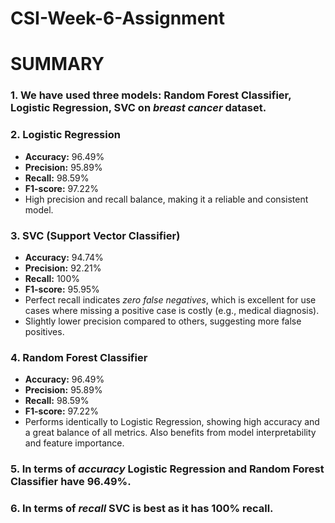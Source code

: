 # CSI-Week-6-Assignment
# SUMMARY

### 1. We have used three models: **Random Forest Classifier, Logistic Regression, SVC** on *breast cancer* dataset.
### 2. **Logistic Regression**
* **Accuracy:** 96.49%
* **Precision:** 95.89%
* **Recall:** 98.59%
* **F1-score:** 97.22%
* High precision and recall balance, making it a reliable and consistent model.
### 3. **SVC (Support Vector Classifier)**
* **Accuracy:** 94.74%
* **Precision:** 92.21%
* **Recall:** 100%
* **F1-score:** 95.95%
* Perfect recall indicates *zero false negatives*, which is excellent for use cases where missing a positive case is costly (e.g., medical diagnosis).
* Slightly lower precision compared to others, suggesting more false positives.
### 4. **Random Forest Classifier**
* **Accuracy:** 96.49%
* **Precision:** 95.89%
* **Recall:** 98.59%
* **F1-score:** 97.22%
* Performs identically to Logistic Regression, showing high accuracy and a great balance of all metrics. Also benefits from model interpretability and feature importance.
### 5. In terms of *accuracy* Logistic Regression and Random Forest Classifier have 96.49%.
### 6. In terms of *recall* SVC is best as it has 100% recall.
